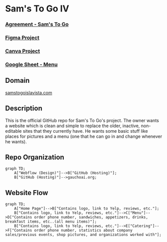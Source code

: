 # Sam's To Go IV

### [Agreement - Sam's To Go]()

### [Figma Project](https://www.figma.com/design/yGWfScSw4mYY1mNQQKu9bB/Sam's-To-Go?node-id=0-1&p=f&t=l17wjuxCWkOub9P3-0)

### [Canva Project](https://www.canva.com/design/DAGdamA0BBs/GMz_1n7ApRGurP0XghzSeQ/edit?utm_content=DAGdamA0BBs&utm_campaign=designshare&utm_medium=link2&utm_source=sharebutton)

### [Google Sheet - Menu](https://docs.google.com/spreadsheets/d/1TAzWH3AjvOQFheClv_jF5n9che642F3QdltCs7PwcF8/edit?usp=sharing)

## Domain

[samstogoislavista.com](https://www.samstogoislavista.com)

## Description
This is the official GitHub repo for Sam's To Go's project. The owner wants a website which is clean and simple to replace the older, inactive, non-editable sites that they currently have. He wants some basic stuff like places for pictures and a menu (one that he can go in and change whenever he wants).

## Repo Organization
```mermaid
graph TD;
    A["Webflow (Design)"]-->B["GitHub (Hosting)"];
    B["GitHub (Hosting)"]-->gauchoai.org;
```

## Website Flow
```mermaid
graph TD;
    A["Home Page"]-->B["Contains logo, link to Yelp, reviews, etc."];
    B["Contains logo, link to Yelp, reviews, etc."]-->C["Menu"]-->D["Contains order phone number, sandwiches, appetizers, drinks, breakfast items, etc..(all menu items)"];
    B["Contains logo, link to Yelp, reviews, etc."]-->E["Catering"]-->F["Contains order phone number, statistics about company sales/previous events, shop pictures, and organizations worked with"];
```
